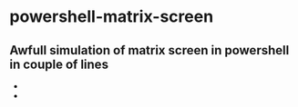 # powershell-matrix-screen
Awfull simulation of matrix screen in powershell in couple of lines
--
-
-
